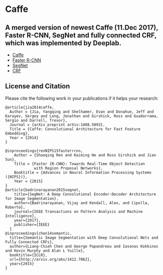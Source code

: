# Caffe

## A merged version of newest Caffe (11.Dec 2017), Faster R-CNN, SegNet and fully connected CRF, which was implemented by Deeplab.

 - [Caffe](https://github.com/BVLC/caffe) 
- [Faster R-CNN](https://github.com/rbgirshick/py-faster-rcnn) 
- [SegNet](https://github.com/alexgkendall/caffe-segnet)
- [CRF](https://bitbucket.org/deeplab/deeplab-public/)


## License and Citation

Please cite the following work in your publications if it helps your research:

    @article{jia2014caffe,
      Author = {Jia, Yangqing and Shelhamer, Evan and Donahue, Jeff and Karayev, Sergey and Long, Jonathan and Girshick, Ross and Guadarrama, Sergio and Darrell, Trevor},
      Journal = {arXiv preprint arXiv:1408.5093},
      Title = {Caffe: Convolutional Architecture for Fast Feature Embedding},
      Year = {2014}
    }

    @inproceedings{renNIPS15fasterrcnn,
        Author = {Shaoqing Ren and Kaiming He and Ross Girshick and Jian Sun},
        Title = {Faster {R-CNN}: Towards Real-Time Object Detection
                 with Region Proposal Networks},
        Booktitle = {Advances in Neural Information Processing Systems ({NIPS})},
        Year = {2015}
    }
    @article{badrinarayanan2015segnet,
        title={SegNet: A Deep Convolutional Encoder-Decoder Architecture for Image Segmentation},
        author={Badrinarayanan, Vijay and Kendall, Alex, and Cipolla, Roberto},
        journal={IEEE Transactions on Pattern Analysis and Machine Intelligence},
        year={2017},
        publisher={IEEE}
      }
	@inproceedings{chen14semantic,
	  title={Semantic Image Segmentation with Deep Convolutional Nets and Fully Connected CRFs},
	  author={Liang-Chieh Chen and George Papandreou and Iasonas Kokkinos and Kevin Murphy and Alan L Yuille},
	  booktitle={ICLR},
	  url={http://arxiv.org/abs/1412.7062},
	  year={2015}
	}
